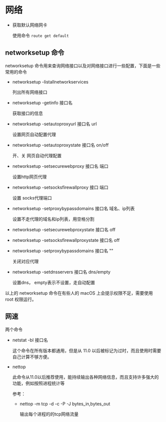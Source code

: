 # 网络

- 获取默认网络网卡

    使用命令  `route get default`

## networksetup 命令

networksetup 命令用来查询网络接口以及对网络接口进行一些配置，下面是一些常用的命令

- networksetup -listallnetworkservices
    
    列出所有网络接口

- networksetup -getinfo 接口名

    获取接口的信息

- networksetup -setautoproxyurl  接口名 url

    设置网页自动配置代理

- networksetup -setautoproxystate 接口名 on/off

    开、关 网页自动代理配置

- networksetup -setsecurewebproxy 接口名 端口

    设置http网页代理

- networksetup -setsocksfirewallproxy 接口 端口

    设置 socks代理端口

- networksetup -setproxybypassdomains 接口名 域名、ip列表

    设置不走代理的域名和ip列表，用空格分割

- networksetup -setsecurewebproxystate 接口名 off
- networksetup -setsocksfirewallproxystate 接口名 off
- networksetup -setproxybypassdomains 接口名 ""

    关闭对应代理
- networksetup -setdnsservers 接口名 dns/empty

    设置dns，
    empty表示不设置，走自动配置

以上的 networksetup 命令在有些人的 macOS 上会提示权限不足，需要使用 root 权限运行。

## 网速

两个命令

- netstat -bI 接口名

    这个命令在所有版本都通用，但是从 11.0 以后被标记为过时，而且使用时需要自己计算不够方便。

- nettop

    此命令从11.0以后推荐使用，能持续输出各种网络信息，而且支持许多强大的功能，例如按照进程统计等

    参考：

    - nettop -m tcp -d -c -P -J bytes_in,bytes_out

        输出每个进程的的tcp网络流量
